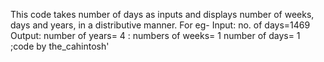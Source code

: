 This code takes number of days as inputs and displays number of weeks, days and years, in a distributive manner.
For eg-
Input:
no. of days=1469
Output:
number of years= 4 : numbers of weeks= 1 number of days= 1 ;code by the_cahintosh'

